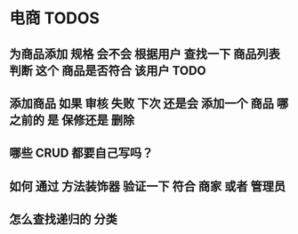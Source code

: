# 电商 TODOS

## 为商品添加 规格 会不会 根据用户 查找一下 商品列表 判断 这个 商品是否符合 该用户 TODO

## 添加商品 如果 审核 失败  下次 还是会 添加一个 商品  哪 之前的 是 保修还是 删除

## 哪些 CRUD 都要自己写吗？ 

## 如何 通过 方法装饰器 验证一下 符合 商家 或者 管理员

## 怎么查找递归的 分类